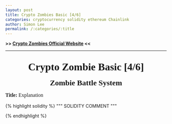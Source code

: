 ```yaml
---
layout: post
title: Crypto Zombies Basic [4/6]
categories: cryptocurrency solidity ethereum Chainlink
author: Simon Lee
permalink: /:categories/:title
---
```


<strong>>> [Crypto Zombies Official Website][cryptozombie] <<</strong>

<div style="text-align: center; font-family: 'Times New Roman', serif; font-size: 32px; font-weight: bold; margin-bottom: 18px; padding-top: 32px; border-top: black solid 1px;">Crypto Zombie Basic [4/6]</div>

<div style="text-align: center; font-family: 'Times New Roman', serif; font-size: 24px; font-weight: bold; margin-bottom: 12px;">Zombie Battle System</div>

<p style="font-family: 'Times New Roman', serif; font-size: 16px"><strong>Title:&nbsp;</strong>Explanation</p>
{% highlight solidity %}
""" SOLIDITY COMMENT """

{% endhighlight %}

<br>
<br>
<br>

[cryptozombie]: https://cryptozombies.io/
